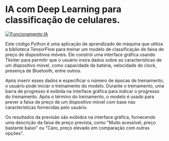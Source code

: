 # IA com Deep Learning para classificação de celulares.

[![Funcionamento IA](https://i.stack.imgur.com/Vp2cE.png)]([[https://youtu.be/vt5fpE0bzSY](https://vimeo.com/937434027)](https://vimeo.com/937434027?share=copy))


Este código Python é uma aplicação de aprendizado de máquina que utiliza a biblioteca TensorFlow para treinar um modelo de classificação de faixa de preço de dispositivos móveis. Ele constrói uma interface gráfica usando Tkinter para permitir que o usuário insira dados sobre as características de um dispositivo móvel, como capacidade da bateria, velocidade do clock, presença de Bluetooth, entre outros.

Após inserir esses dados e especificar o número de épocas de treinamento, o usuário pode iniciar o treinamento do modelo. Durante o treinamento, uma barra de progresso é exibida na interface gráfica para indicar o progresso do treinamento. Após o término do treinamento, o modelo é usado para prever a faixa de preço de um dispositivo móvel com base nas características fornecidas pelo usuário.

Os resultados da previsão são exibidos na interface gráfica, fornecendo uma descrição da faixa de preço prevista, como "Muito acessível, preço bastante baixo" ou "Caro, preço elevado em comparação com outras opções".
